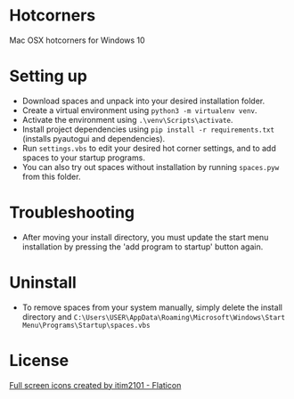 # Hotcorners
 Mac OSX hotcorners for Windows 10

# Setting up
- Download spaces and unpack into your desired installation folder.
- Create a virtual environment using `python3 -m virtualenv venv`.
- Activate the environment using `.\venv\Scripts\activate`.
- Install project dependencies using `pip install -r requirements.txt` (installs pyautogui and dependencies).
- Run `settings.vbs` to edit your desired hot corner settings, and to add spaces to your startup programs.
- You can also try out spaces without installation by running `spaces.pyw` from this folder.

# Troubleshooting
- After moving your install directory, you must update the start menu installation by pressing the 'add program to startup' button again.

# Uninstall
- To remove spaces from your system manually, simply delete the install directory and `C:\Users\USER\AppData\Roaming\Microsoft\Windows\Start Menu\Programs\Startup\spaces.vbs`

# License
<a href="https://www.flaticon.com/free-icons/full-screen" title="full screen icons">Full screen icons created by itim2101 - Flaticon</a>